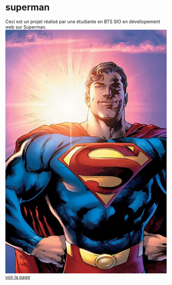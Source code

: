 # superman
Ceci est un projet réalisé par une étudiante en BTS SIO en dévellopement web sur Superman.
![cover](./asset/superman.jpg)
[voir la page](https://houdazay.github.io/superman/)